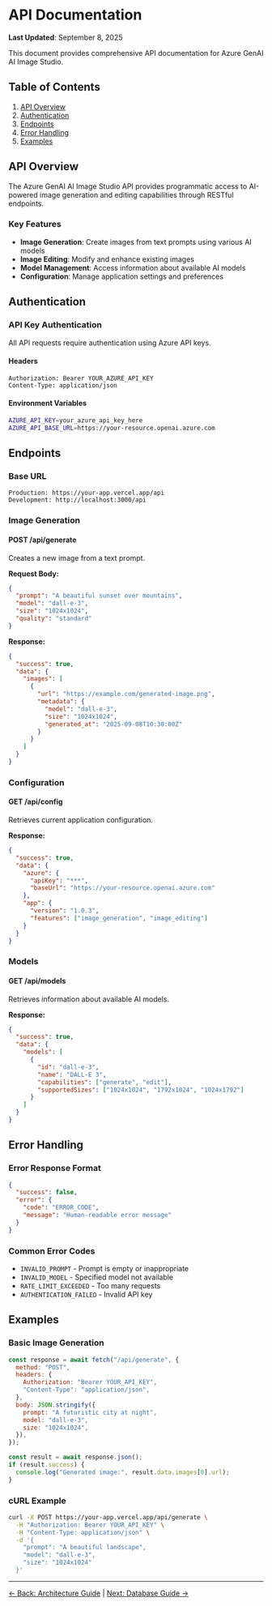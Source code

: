 # API Documentation

**Last Updated**: September 8, 2025

This document provides comprehensive API documentation for Azure GenAI AI Image Studio.

## Table of Contents

1. [API Overview](#api-overview)
2. [Authentication](#authentication)
3. [Endpoints](#endpoints)
4. [Error Handling](#error-handling)
5. [Examples](#examples)

## API Overview

The Azure GenAI AI Image Studio API provides programmatic access to AI-powered image generation and editing capabilities through RESTful endpoints.

### Key Features

- **Image Generation**: Create images from text prompts using various AI models
- **Image Editing**: Modify and enhance existing images
- **Model Management**: Access information about available AI models
- **Configuration**: Manage application settings and preferences

## Authentication

### API Key Authentication

All API requests require authentication using Azure API keys.

#### Headers

```http
Authorization: Bearer YOUR_AZURE_API_KEY
Content-Type: application/json
```

#### Environment Variables

```bash
AZURE_API_KEY=your_azure_api_key_here
AZURE_API_BASE_URL=https://your-resource.openai.azure.com
```

## Endpoints

### Base URL

```
Production: https://your-app.vercel.app/api
Development: http://localhost:3000/api
```

### Image Generation

#### POST /api/generate

Creates a new image from a text prompt.

**Request Body:**

```json
{
  "prompt": "A beautiful sunset over mountains",
  "model": "dall-e-3",
  "size": "1024x1024",
  "quality": "standard"
}
```

**Response:**

```json
{
  "success": true,
  "data": {
    "images": [
      {
        "url": "https://example.com/generated-image.png",
        "metadata": {
          "model": "dall-e-3",
          "size": "1024x1024",
          "generated_at": "2025-09-08T10:30:00Z"
        }
      }
    ]
  }
}
```

### Configuration

#### GET /api/config

Retrieves current application configuration.

**Response:**

```json
{
  "success": true,
  "data": {
    "azure": {
      "apiKey": "***",
      "baseUrl": "https://your-resource.openai.azure.com"
    },
    "app": {
      "version": "1.0.3",
      "features": ["image_generation", "image_editing"]
    }
  }
}
```

### Models

#### GET /api/models

Retrieves information about available AI models.

**Response:**

```json
{
  "success": true,
  "data": {
    "models": [
      {
        "id": "dall-e-3",
        "name": "DALL-E 3",
        "capabilities": ["generate", "edit"],
        "supportedSizes": ["1024x1024", "1792x1024", "1024x1792"]
      }
    ]
  }
}
```

## Error Handling

### Error Response Format

```json
{
  "success": false,
  "error": {
    "code": "ERROR_CODE",
    "message": "Human-readable error message"
  }
}
```

### Common Error Codes

- `INVALID_PROMPT` - Prompt is empty or inappropriate
- `INVALID_MODEL` - Specified model not available
- `RATE_LIMIT_EXCEEDED` - Too many requests
- `AUTHENTICATION_FAILED` - Invalid API key

## Examples

### Basic Image Generation

```javascript
const response = await fetch("/api/generate", {
  method: "POST",
  headers: {
    Authorization: "Bearer YOUR_API_KEY",
    "Content-Type": "application/json",
  },
  body: JSON.stringify({
    prompt: "A futuristic city at night",
    model: "dall-e-3",
    size: "1024x1024",
  }),
});

const result = await response.json();
if (result.success) {
  console.log("Generated image:", result.data.images[0].url);
}
```

### cURL Example

```bash
curl -X POST https://your-app.vercel.app/api/generate \
  -H "Authorization: Bearer YOUR_API_KEY" \
  -H "Content-Type: application/json" \
  -d '{
    "prompt": "A beautiful landscape",
    "model": "dall-e-3",
    "size": "1024x1024"
  }'
```

---

[← Back: Architecture Guide](architecture.md) | [Next: Database Guide →](database-guide.md)
